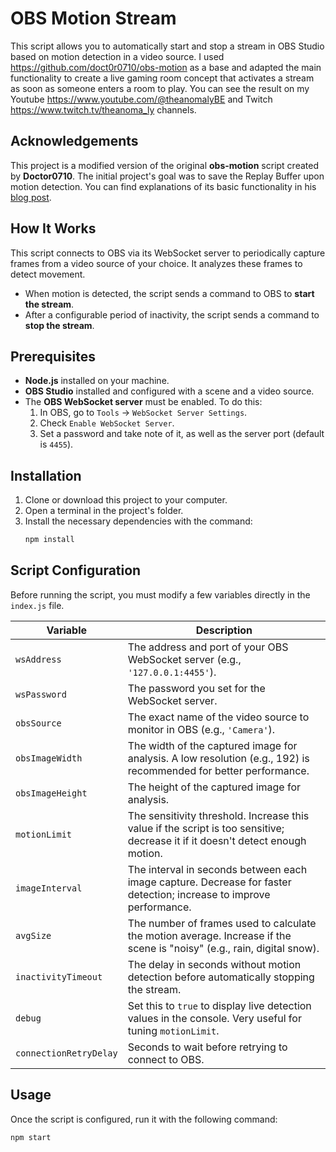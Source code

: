 # OBS Motion Stream

This script allows you to automatically start and stop a stream in OBS Studio based on motion detection in a video source. I used https://github.com/doct0r0710/obs-motion as a base and adapted the main functionality to create a live gaming room concept that activates a stream as soon as someone enters a room to play. You can see the result on my Youtube https://www.youtube.com/@theanomalyBE and Twitch https://www.twitch.tv/theanoma_ly channels. 

## Acknowledgements

This project is a modified version of the original **obs-motion** script created by **Doctor0710**. The initial project's goal was to save the Replay Buffer upon motion detection. You can find explanations of its basic functionality in his [blog post](https://doctor0710.xyz/2023/02/17/obs-motion-detector/).

## How It Works

This script connects to OBS via its WebSocket server to periodically capture frames from a video source of your choice. It analyzes these frames to detect movement.

-   When motion is detected, the script sends a command to OBS to **start the stream**.
-   After a configurable period of inactivity, the script sends a command to **stop the stream**.

## Prerequisites

-   **Node.js** installed on your machine.
-   **OBS Studio** installed and configured with a scene and a video source.
-   The **OBS WebSocket server** must be enabled. To do this:
    1.  In OBS, go to `Tools` -> `WebSocket Server Settings`.
    2.  Check `Enable WebSocket Server`.
    3.  Set a password and take note of it, as well as the server port (default is `4455`).

## Installation

1.  Clone or download this project to your computer.
2.  Open a terminal in the project's folder.
3.  Install the necessary dependencies with the command:
    ```sh
    npm install
    ```

## Script Configuration

Before running the script, you must modify a few variables directly in the `index.js` file.

| Variable              | Description                                                                                                                                  |
| --------------------- | -------------------------------------------------------------------------------------------------------------------------------------------- |
| `wsAddress`           | The address and port of your OBS WebSocket server (e.g., `'127.0.0.1:4455'`).                                                |
| `wsPassword`          | The password you set for the WebSocket server.                                                                |
| `obsSource`           | The exact name of the video source to monitor in OBS (e.g., `'Camera'`).                                                      |
| `obsImageWidth`       | The width of the captured image for analysis. A low resolution (e.g., 192) is recommended for better performance.     |
| `obsImageHeight`      | The height of the captured image for analysis.                                                                   |
| `motionLimit`         | The sensitivity threshold. Increase this value if the script is too sensitive; decrease it if it doesn't detect enough motion.         |
| `imageInterval`       | The interval in seconds between each image capture. Decrease for faster detection; increase to improve performance. |
| `avgSize`             | The number of frames used to calculate the motion average. Increase if the scene is "noisy" (e.g., rain, digital snow).           |
| `inactivityTimeout`   | The delay in seconds without motion detection before automatically stopping the stream.                                                      |
| `debug`               | Set this to `true` to display live detection values in the console. Very useful for tuning `motionLimit`.                   |
| `connectionRetryDelay`               | Seconds to wait before retrying to connect to OBS.                  |

## Usage

Once the script is configured, run it with the following command:

```sh
npm start
